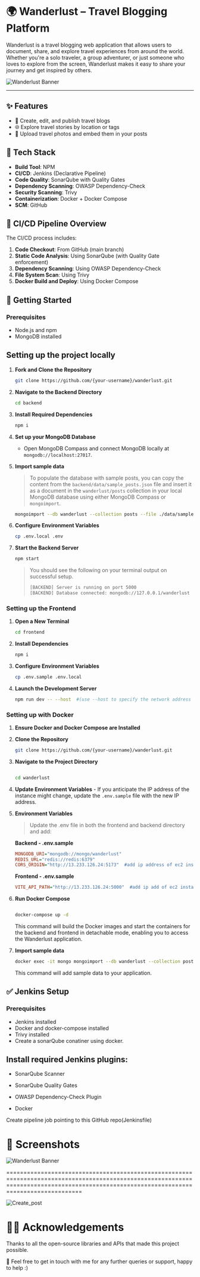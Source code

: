 # 🌍 Wanderlust – Travel Blogging Platform

Wanderlust is a travel blogging web application that allows users to document, share, and explore travel experiences from around the world. Whether you're a solo traveler, a group adventurer, or just someone who loves to explore from the screen, Wanderlust makes it easy to share your journey and get inspired by others.

![Wanderlust Banner](./images/Banner.png)

---
## ✨ Features

- 🧳 Create, edit, and publish travel blogs
- 🌐 Explore travel stories by location or tags
- 📸 Upload travel photos and embed them in your posts

## 🚀 Tech Stack
- **Build Tool**: NPM
- **CI/CD**: Jenkins (Declarative Pipeline)
- **Code Quality**: SonarQube with Quality Gates
- **Dependency Scanning**: OWASP Dependency-Check
- **Security Scanning**: Trivy
- **Containerization**: Docker + Docker Compose
- **SCM**: GitHub

## 🧩 CI/CD Pipeline Overview

The CI/CD process includes:

1. **Code Checkout**: From GitHub (main branch)
2. **Static Code Analysis**: Using SonarQube (with Quality Gate enforcement)
3. **Dependency Scanning**: Using OWASP Dependency-Check
4. **File System Scan**: Using Trivy
5. **Docker Build and Deploy**: Using Docker Compose

## 🚀 Getting Started

### Prerequisites

- Node.js and npm
- MongoDB installed

## Setting up the project locally

1. **Fork and Clone the Repository**

   ```bash
   git clone https://github.com/{your-username}/wanderlust.git
   ```

2. **Navigate to the Backend Directory**

   ```bash
   cd backend
   ```

3. **Install Required Dependencies**

   ```bash
   npm i
   ```

4. **Set up your MongoDB Database**

   - Open MongoDB Compass and connect MongoDB locally at `mongodb://localhost:27017`.

5. **Import sample data**

   > To populate the database with sample posts, you can copy the content from the `backend/data/sample_posts.json` file and insert it as a document in the `wanderlust/posts` collection in your local MongoDB database using either MongoDB Compass or `mongoimport`.

   ```bash
   mongoimport --db wanderlust --collection posts --file ./data/sample_posts.json --jsonArray
   ```

6. **Configure Environment Variables**

   ```bash
   cp .env.local .env
   ```

7. **Start the Backend Server**

   ```bash
   npm start
   ```

   > You should see the following on your terminal output on successful setup.
   >
   > ```bash
   > [BACKEND] Server is running on port 5000
   > [BACKEND] Database connected: mongodb://127.0.0.1/wanderlust
   > ```

### Setting up the Frontend

1. **Open a New Terminal**

   ```bash
   cd frontend
   ```

2. **Install Dependencies**

   ```bash
   npm i
   ```

3. **Configure Environment Variables**

   ```bash
   cp .env.sample .env.local
   ```

4. **Launch the Development Server**

   ```bash
   npm run dev -- --host  #(use --host to specify the network address of a host machine)
   ```

### Setting up with Docker

1.  **Ensure Docker and Docker Compose are Installed**
    
2.  **Clone the Repository**
    
    ``` bash
    git clone https://github.com/{your-username}/wanderlust.git
    ``` 
3.  **Navigate to the Project Directory**
    
    ```bash
    
    cd wanderlust
    
    ```
4.  **Update Environment Variables**  - If you anticipate the IP address of the instance might change, update the `.env.sample` file with the new IP address.
   
5.  **Environment Variables**
    
    > Update the .env file in both the frontend and backend directory and add:
    
    **Backend - .env.sample**
    ```ini
    MONGODB_URI="mongodb://mongo/wanderlust"
    REDIS_URL="redis://redis:6379"
    CORS_ORIGIN="http://13.233.126.24:5173"  #add ip address of ec2 instance on which app is running
    
    ```
    **Frontend - .env.sample**
    ```ini
    VITE_API_PATH="http://13.233.126.24:5000"  #add ip add of ec2 instance on which app is running
    ```


7.  **Run Docker Compose**
    
    ```bash
    
    docker-compose up -d
    ```
    This command will build the Docker images and start the containers for the backend and frontend in detachable mode, enabling you to access the Wanderlust application.
    
8.  **Import sample data**

    ```bash
    docker exec -it mongo mongoimport --db wanderlust --collection posts --file ./data/sample_posts.json --jsonArray
    ```
    This command will add sample data to your application.

## ✅ Jenkins Setup

### Prerequisites
- Jenkins installed
- Docker and docker-compose installed
- Trivy installed
- Create a sonarQube conatiner using docker.

## Install required Jenkins plugins:

- SonarQube Scanner

- SonarQube Quality Gates

- OWASP Dependency-Check Plugin

- Docker 

Create pipeline job pointing to this GitHub repo(Jenkinsfile)

# 📸 Screenshots

![Wanderlust Banner](./images/Banner.png)

========================================================================================================================================================================================

![Create_post](./images/create_post.png)



# 🙋‍♀️ Acknowledgements
Thanks to all the open-source libraries and APIs that made this project possible.


🚀 Feel free to get in touch with me for any further queries or support, happy to help :)

